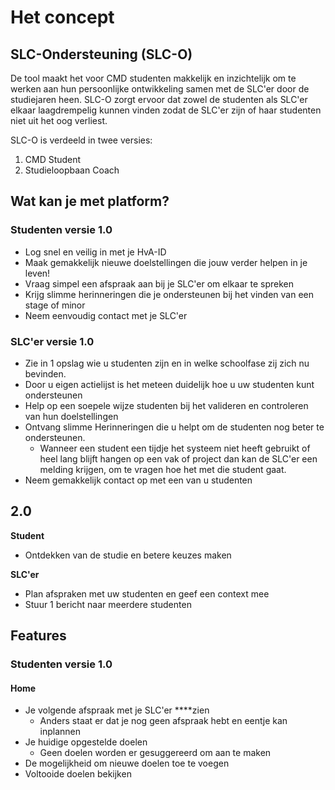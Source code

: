 # Het concept

## SLC-Ondersteuning \(SLC-O\)

De tool maakt het voor CMD studenten makkelijk en inzichtelijk om te werken aan hun persoonlijke ontwikkeling samen met de SLC'er door de studiejaren heen. SLC-O zorgt ervoor dat zowel de studenten als SLC'er elkaar laagdrempelig kunnen vinden zodat de SLC'er zijn of haar studenten niet uit het oog verliest.

SLC-O is verdeeld in twee versies:

1. CMD Student
2. Studieloopbaan Coach

## **Wat kan je met platform?**

### **Studenten versie 1.0**

* Log snel en veilig in met je HvA-ID
* Maak gemakkelijk nieuwe doelstellingen die jouw verder helpen in je leven!
* Vraag simpel een afspraak aan bij je SLC'er om elkaar te spreken
* Krijg slimme herinneringen die je ondersteunen bij het vinden van een stage of minor
* Neem eenvoudig contact met je SLC'er 

### **SLC'er versie 1.0**

* Zie in 1 opslag wie u studenten zijn en in welke schoolfase zij zich nu bevinden.
* Door u eigen actielijst is het meteen duidelijk hoe u uw studenten kunt ondersteunen
* Help op een soepele wijze studenten bij het valideren en controleren van hun doelstellingen
* Ontvang slimme Herinneringen die u helpt om de studenten nog beter te ondersteunen.
  * Wanneer een student een tijdje het systeem niet heeft gebruikt of heel lang blijft hangen op een vak of project dan kan de SLC'er een melding krijgen, om te vragen hoe het met die student gaat.
* Neem gemakkelijk contact op met een van u studenten

## 2.0

**Student**

* Ontdekken van de studie en betere keuzes maken

**SLC'er**

* Plan afspraken met uw studenten en geef een context mee
* Stuur 1 bericht naar meerdere studenten



## Features

### Studenten versie 1.0

#### Home

* Je volgende afspraak met je SLC'er ****zien
  * Anders staat er dat je nog geen afspraak hebt en eentje kan inplannen
* Je huidige opgestelde doelen
  * Geen doelen worden er gesuggereerd om aan te maken
* De mogelijkheid om nieuwe doelen toe te voegen
* Voltooide doelen bekijken

